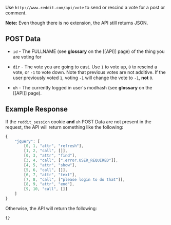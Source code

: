 Use `http://www.reddit.com/api/vote` to send or rescind a vote for a post or comment.

**Note:** Even though there is no extension, the API still returns JSON.

## POST Data

* `id` - The FULLNAME (see **glossary** on the [[API]] page) of the thing you are voting for

* `dir` - The vote you are going to cast. Use `1` to vote up, `0` to rescind a vote, or `-1` to vote down. Note that previous votes are not additive. If the user previously voted `1`, voting `-1` will change the vote to `-1`, **not** `0`.

* `uh` - The currently logged in user's modhash (see **glossary** on the [[API]] page).

## Example Response

If the `reddit_session` cookie **and** `uh` POST Data are not present in the request, the API will return something like the following:

```javascript
{
    "jquery": [
        [0, 1, "attr", "refresh"],
        [1, 2, "call", []],
        [0, 3, "attr", "find"],
        [3, 4, "call", [".error.USER_REQUIRED"]],
        [4, 5, "attr", "show"],
        [5, 6, "call", []],
        [6, 7, "attr", "text"],
        [7, 8, "call", ["please login to do that"]],
        [8, 9, "attr", "end"],
        [9, 10, "call", []]
    ]
}
```

Otherwise, the API will return the following:

```javascript
{}
```